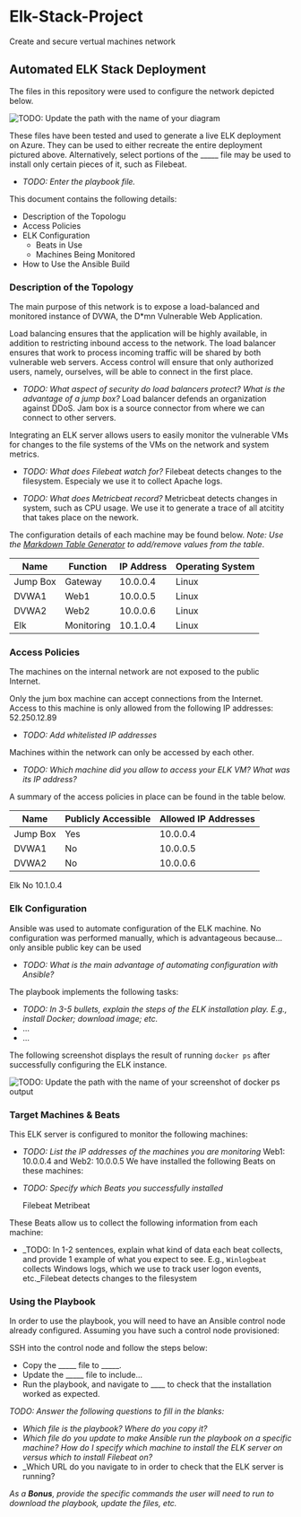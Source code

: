 # Elk-Stack-Project
Create and secure vertual machines network 
## Automated ELK Stack Deployment

The files in this repository were used to configure the network depicted below.

![TODO: Update the path with the name of your diagram](https://drive.google.com/file/d/1Cz0s3NfbKwJlKtX96Svtgz5MpM5IP6gv/view?usp=sharing)



These files have been tested and used to generate a live ELK deployment on Azure. They can be used to either recreate the entire deployment pictured above. Alternatively, select portions of the _____ file may be used to install only certain pieces of it, such as Filebeat.

  - _TODO: Enter the playbook file._ 

This document contains the following details:
- Description of the Topologu
- Access Policies
- ELK Configuration
  - Beats in Use
  - Machines Being Monitored
- How to Use the Ansible Build


### Description of the Topology

The main purpose of this network is to expose a load-balanced and monitored instance of DVWA, the D*mn Vulnerable Web Application.

Load balancing ensures that the application will be highly available, in addition to restricting inbound access to the network. The load balancer ensures that work to process incoming traffic will be shared by both vulnerable web servers. Access control will ensure that only authorized users, namely, ourselves, will be able to connect in the first place.
- _TODO: What aspect of security do load balancers protect? What is the advantage of a jump box?_
Load balancer defends an organization against DDoS.
Jam box is a source connector from where we can connect to other servers.

Integrating an ELK server allows users to easily monitor the vulnerable VMs for changes to the file systems of the VMs on the network and system metrics.
- _TODO: What does Filebeat watch for?_ Filebeat detects changes to the filesystem. Especialy we use it to collect Apache logs.

- _TODO: What does Metricbeat record?_ Metricbeat detects changes in system, such as CPU usage. We use it to generate a trace of all atcitity that takes place on the nework.

The configuration details of each machine may be found below.
_Note: Use the [Markdown Table Generator](http://www.tablesgenerator.com/markdown_tables) to add/remove values from the table_.

| Name     | Function | IP Address | Operating System |
|----------|----------|------------|------------------|
| Jump Box | Gateway  | 10.0.0.4   | Linux            |
| DVWA1    |   Web1   | 10.0.0.5   | Linux            |
| DVWA2    |   Web2   | 10.0.0.6   | Linux            |
| Elk      |Monitoring| 10.1.0.4   | Linux            |

### Access Policies

The machines on the internal network are not exposed to the public Internet. 

Only the jum box machine can accept connections from the Internet. Access to this machine is only allowed from the following IP addresses: 52.250.12.89
- _TODO: Add whitelisted IP addresses_

Machines within the network can only be accessed by each other.
- _TODO: Which machine did you allow to access your ELK VM? What was its IP address?_

A summary of the access policies in place can be found in the table below.

| Name     | Publicly Accessible | Allowed IP Addresses |
|----------|---------------------|----------------------|
| Jump Box |     Yes             | 10.0.0.4             |
| DVWA1    |     No              | 10.0.0.5             |
| DVWA2    |     No              | 10.0.0.6             |
  Elk            No                10.1.0.4
### Elk Configuration

Ansible was used to automate configuration of the ELK machine. No configuration was performed manually, which is advantageous because... only ansible public key can be used
- _TODO: What is the main advantage of automating configuration with Ansible?_

The playbook implements the following tasks:
- _TODO: In 3-5 bullets, explain the steps of the ELK installation play. E.g., install Docker; download image; etc._
- ... 
- ...

The following screenshot displays the result of running `docker ps` after successfully configuring the ELK instance.

![TODO: Update the path with the name of your screenshot of docker ps output](Images/docker_ps_output.png)

### Target Machines & Beats
This ELK server is configured to monitor the following machines:
- _TODO: List the IP addresses of the machines you are monitoring_
Web1: 10.0.0.4    and Web2: 10.0.0.5
We have installed the following Beats on these machines:
- _TODO: Specify which Beats you successfully installed_

  Filebeat
  Metribeat


These Beats allow us to collect the following information from each machine:
- _TODO: In 1-2 sentences, explain what kind of data each beat collects, and provide 1 example of what you expect to see. E.g., `Winlogbeat` collects Windows logs, which we use to track user logon events, etc._Filebeat detects changes to the filesystem

### Using the Playbook
In order to use the playbook, you will need to have an Ansible control node already configured. Assuming you have such a control node provisioned: 

SSH into the control node and follow the steps below:
- Copy the _____ file to _____.
- Update the _____ file to include...
- Run the playbook, and navigate to ____ to check that the installation worked as expected.

_TODO: Answer the following questions to fill in the blanks:_
- _Which file is the playbook? Where do you copy it?_
- _Which file do you update to make Ansible run the playbook on a specific machine? How do I specify which machine to install the ELK server on versus which to install Filebeat on?_
- _Which URL do you navigate to in order to check that the ELK server is running?

_As a **Bonus**, provide the specific commands the user will need to run to download the playbook, update the files, etc._
